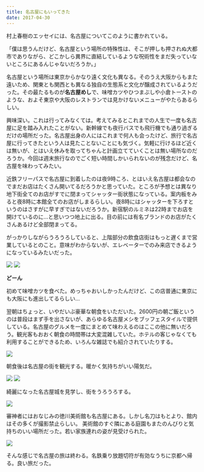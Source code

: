 ```yaml
---
title: 名古屋にもいってきた
date: 2017-04-30
---
```


村上春樹のエッセイには、名古屋についてこのように書かれている。

「僕は思うんだけど、名古屋という場所の特殊性は、そこが押しも押されぬ大都市でありながら、どこかしら異界に直結しているような呪術性をまだ失っていないところにあるんじゃないだろうか。」

名古屋という場所は東京からかなり遠く文化も異なる。そのうえ大阪からもまた遠いため、関東とも関西とも異なる独自の生態系と文化が醸成されているようだった。その最たるものが**名古屋めし**で、味噌カツやひつまぶしや小倉トーストのような、およそ東京や大阪のレストランでは見かけないメニューがやたらあるらしい。

興味深い。これは行ってみなくては。考えてみるとこれまでの人生で一度も名古屋に足を踏み入れたことがない。新幹線でも夜行バスでも飛行機でも通り過ぎるだけの場所だった。名古屋出身の人にはこれまで何人も会ったけど、旅行で名古屋に行ってきたという人は見たことないことにも気づく。気軽に行けるほど近くは無いが、とはいえ休みを取ってちゃんと計画立てていくことは無い場所なのだろうか。今回は週末旅行なのでごく短い時間しかいられないのが残念だけど、名古屋を味わってみたい。

近鉄フリーパスで名古屋に到着したのは夜9時ころ、とはいえ名古屋は都会なのでまだお店はたくさん開いてるだろうかと思っていた。ところが予想とは異なり地下街全てのお店がすでに閉まってシャッター街状態になっている。案内板をみると夜8時に本館全てのお店がしまるらしい。夜8時にはシャッターを下ろすというのはさすがに早すぎではないだろうか。新宿駅のルミネは22時までお店を開けているのに…と思いつつ地上に出る。目の前には有名ブランドのお店がたくさんあるけど全部閉まってる。

がっかりしながらうろうろしていると、上階部分の飲食店街はもっと遅くまで営業しているとのこと。意味がわからないが、エレベーターでのみ来店できるようになっているみたいだった。

![](https://img.xar.sh/33678815864_da57f21ee6_h.jpg)
![](https://img.xar.sh/34391214201_37c1cf2607_h.jpg)

**どーん**

初めて味噌カツを食べた。めっちゃおいしかったんだけど、この店普通に東京にも大阪にも進出してるらしい…

翌朝はちょっと、いやだいぶ豪華な朝食をいただいた。2600円の朝ご飯というのは普段はまず手を出さないが、あらゆる名古屋メシをブッフェスタイルで提供している。名古屋のグルメを一度にまとめて味わえるのはここの他に無いだろう。観光客もおおく朝食の時間帯は大変混雑していた。ホテルの客じゃなくても利用することができるため、いろんな雑誌でも紹介されていたりする。

![](https://img.xar.sh/34135688060_1de84e5a94_h.jpg)

朝食後は名古屋の街を観光する。暖かく気持ちがいい陽気だ。

![](https://img.xar.sh/34135690940_563a39412e_h.jpg)
![](https://img.xar.sh/33678814824_a4410095e4_h.jpg)

綺麗になった名古屋城を見学し、街をうろうろする。

![](https://img.xar.sh/33710929483_46704fe753_h.jpg)

審神者にはおなじみの徳川美術館も名古屋にある。しかし名刀はもとより、館内はその多くが撮影禁止らしい。
美術館のすぐ隣にある庭園もまたのんびりと気持ちのいい場所だった。若い家族連れの姿が見受けられた。

![](https://img.xar.sh/34391215651_7d3813a982_h.jpg)

そんな感じで名古屋の旅は終わる。名鉄乗り放題切符が有効なうちに京都へ帰る。良い旅だった。

